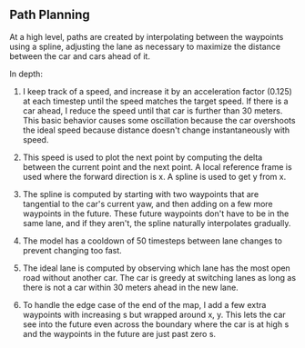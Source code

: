## Path Planning

At a high level, paths are created by interpolating between the waypoints using
a spline, adjusting the lane as necessary to maximize the distance between the
car and cars ahead of it.

In depth:

1. I keep track of a speed, and increase it by an acceleration factor (0.125) at each timestep until the speed matches the target speed. If there is a car ahead, I reduce the speed until that car is further than 30 meters. This basic behavior causes some oscillation because the car overshoots the ideal speed because distance doesn't change instantaneously with speed.

2. This speed is used to plot the next point by computing the delta between the current point and the next point. A local reference frame is used where the forward direction is x. A spline is used to get y from x.

3. The spline is computed by starting with two waypoints that are tangential to the car's current yaw, and then adding on a few more waypoints in the future. These future waypoints don't have to be in the same lane, and if they aren't, the spline naturally interpolates gradually.

4. The model has a cooldown of 50 timesteps between lane changes to prevent changing too fast.

5. The ideal lane is computed by observing which lane has the most open road without another car. The car is greedy at switching lanes as long as there is not a car within 30 meters ahead in the new lane.

6. To handle the edge case of the end of the map, I add a few extra waypoints with increasing s but wrapped around x, y. This lets the car see into the future even across the boundary where the car is at high s and the waypoints in the future are just past zero s.
